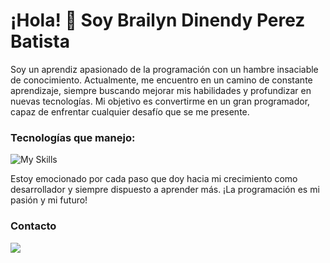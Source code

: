 # ¡Hola! 👋 Soy Brailyn Dinendy Perez Batista

Soy un aprendiz apasionado de la programación con un hambre insaciable de conocimiento. Actualmente, me encuentro en un camino de constante aprendizaje, siempre buscando mejorar mis habilidades y profundizar en nuevas tecnologías. Mi objetivo es convertirme en un gran programador, capaz de enfrentar cualquier desafío que se me presente.

### Tecnologías que manejo:

![My Skills](https://skillicons.dev/icons?i=cs,dotnet,git,github,java,html,css&theme=light)

Estoy emocionado por cada paso que doy hacia mi crecimiento como desarrollador y siempre dispuesto a aprender más. ¡La programación es mi pasión y mi futuro!

### Contacto

<p>
  <a href="mailto:BrailynPerezbatista@gmai.com">
    <img src="https://skillicons.dev/icons?i=gmail&theme=light"/>
  </a>
</p>
